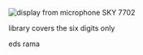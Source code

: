 ![display from microphone SKY 7702](https://github.com/user-attachments/assets/d771978c-9f5f-44b6-bed0-cc5b3e609266)

library covers  the six digits only


eds rama

